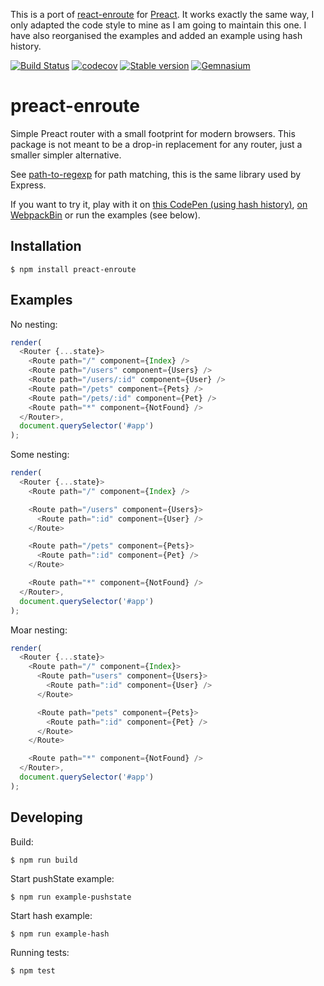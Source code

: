This is a port of [react-enroute](https://github.com/tj/react-enroute) for [Preact](https://preactjs.com). It works exactly the same way, I only adapted the code style to mine as I am going to maintain this one. I have also reorganised the examples and added an example using hash history.

[![Build Status](https://travis-ci.org/adriantoine/preact-enroute.svg?branch=master)](https://travis-ci.org/adriantoine/preact-enroute)
[![codecov](https://codecov.io/gh/adriantoine/preact-enroute/branch/master/graph/badge.svg)](https://codecov.io/gh/adriantoine/preact-enroute)
[![Stable version](https://img.shields.io/npm/v/preact-enroute.svg?style=flat)](https://www.npmjs.com/package/preact-enroute)
[![Gemnasium](https://img.shields.io/gemnasium/adriantoine/preact-enroute.svg)](https://gemnasium.com/github.com/adriantoine/preact-enroute)

# preact-enroute

 Simple Preact router with a small footprint for modern browsers. This package is not meant to be a drop-in replacement for any router, just a smaller simpler alternative.

 See [path-to-regexp](https://github.com/pillarjs/path-to-regexp) for path matching, this is the same library used by Express.

 If you want to try it, play with it on [this CodePen (using hash history)](http://codepen.io/Alshten/pen/qaENkj), [on WebpackBin](http://www.webpackbin.com/NkS7tXIi-) or run the examples (see below).

## Installation

 ```
 $ npm install preact-enroute
 ```

## Examples

No nesting:

```js
render(
  <Router {...state}>
    <Route path="/" component={Index} />
    <Route path="/users" component={Users} />
    <Route path="/users/:id" component={User} />
    <Route path="/pets" component={Pets} />
    <Route path="/pets/:id" component={Pet} />
    <Route path="*" component={NotFound} />
  </Router>,
  document.querySelector('#app')
);
```

Some nesting:

```js
render(
  <Router {...state}>
    <Route path="/" component={Index} />

    <Route path="/users" component={Users}>
      <Route path=":id" component={User} />
    </Route>

    <Route path="/pets" component={Pets}>
      <Route path=":id" component={Pet} />
    </Route>

    <Route path="*" component={NotFound} />
  </Router>,
  document.querySelector('#app')
);
```

Moar nesting:

```js
render(
  <Router {...state}>
    <Route path="/" component={Index}>
      <Route path="users" component={Users}>
        <Route path=":id" component={User} />
      </Route>

      <Route path="pets" component={Pets}>
        <Route path=":id" component={Pet} />
      </Route>
    </Route>

    <Route path="*" component={NotFound} />
  </Router>,
  document.querySelector('#app')
);
```

## Developing

Build:

```
$ npm run build
```

Start pushState example:

```
$ npm run example-pushstate
```

Start hash example:

```
$ npm run example-hash
```

Running tests:

```
$ npm test
```
